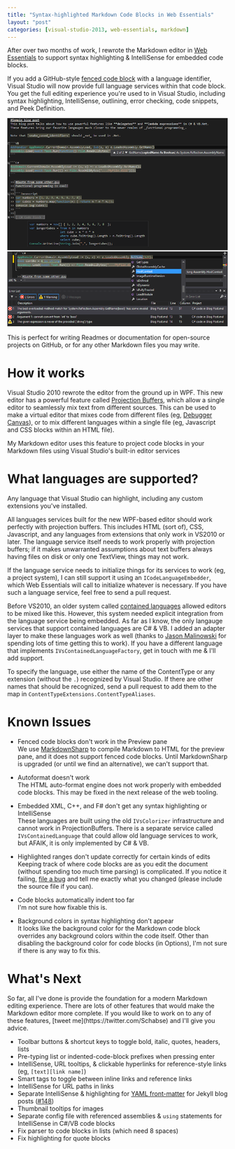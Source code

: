 ```yaml
---
title: "Syntax-highlighted Markdown Code Blocks in Web Essentials"
layout: "post"
categories: [visual-studio-2013, web-essentials, markdown]
---
```


After over two months of work, I rewrote the Markdown editor in [Web Essentials](http://vswebessentials.com/) to support syntax highlighting & IntelliSense for embedded code blocks.

If you add a GitHub-style [fenced code block](https://help.github.com/articles/github-flavored-markdown#syntax-highlighting) with a language identifier, Visual Studio will now provide full language services within that code block.
You get the full editing experience you're used to in Visual Studio, including syntax highlighting, IntelliSense, outlining, error checking, code snippets, and Peek Definition.

![Markdown Code Blocks](/images/2013/markdown-code-demo.png)
![Markdown IntelliSense & Errors](/images/2013/markdown-errors-intellisense.png)

This is perfect for writing Readmes or documentation for open-source projects on GitHub, or for any other Markdown files you may write.

# How it works
Visual Studio 2010 rewrote the editor from the ground up in WPF.  This new editor has a powerful feature called [Projection Buffers](https://msdn.microsoft.com/en-us/library/dd885240.aspx#projection), which allow a single editor to seamlessly mix text from different sources.  This can be used to make a virtual editor that mixes code from different files (eg, [Debugger Canvas](https://blogs.msdn.com/b/kaelr/archive/2012/03/10/code-canvas-vs-code-bubbles-vs-debugger-canvas.aspx)), or to mix different languages within a single file (eg, Javascript and CSS blocks within an HTML file).

My Markdown editor uses this feature to project code blocks in your Markdown files using Visual Studio's built-in editor services   

# What languages are supported?
Any language that Visual Studio can highlight, including any custom extensions you've installed.  

All languages services built for the new WPF-based editor should work perfectly with projection buffers.  This includes HTML (sort of), CSS, Javascript, and any languages from extensions that only work in VS2010 or later.  The language service itself needs to work properly with projection buffers; if it makes unwarranted assumptions about text buffers always having files on disk or only one TextView, things may not work.  

If the language service needs to initialize things for its services to work (eg, a project system), I can still support it using an `ICodeLanguageEmbedder`, which Web Essentials will call to initialize whatever is necessary.  If you have such a language service, feel free to send a pull request.

Before VS2010, an older system called [contained languages](https://msdn.microsoft.com/en-us/library/bb166334.aspx) allowed editors to be mixed like this.  However, this system needed explicit integration from the language service being embedded.  As far as I know, the only langauge services that support contained languages are C# & VB.  I added an adapter layer to make these languages work as well (thanks to [Jason Malinowski](https://twitter.com/jasonmalinowski) for spending lots of time getting this to work).  If you have a different language that implements `IVsContainedLanguageFactory`, get in touch with me & I'll add support.

To specify the language, use either the name of the ContentType or any extension (without the `.`) recognized by Visual Studio.  If there are other names that should be recognized, send a pull request to add them to the map in `ContentTypeExtensions.ContentTypeAliases`.

<h1 id="known-issues">Known Issues</h1>

 - Fenced code blocks don't work in the Preview pane  
We use [MarkdownSharp](https://code.google.com/p/markdownsharp/) to compile Markdown to HTML for the preview pane, and it does not support fenced code blocks.  Until MarkdownSharp is upgraded (or until we find an alternative), we can't support that.

 - Autoformat doesn't work  
  The HTML auto-format engine does not work properly with embedded code blocks.  This may be fixed in the next release of the web tooling.

 - Embedded XML, C++, and F# don't get any syntax highlighting or IntelliSense  
  These languages are built using the old `IVsColorizer` infrastructure and cannot work in ProjectionBuffers.  There is a separate service called `IVsContainedLanguage` that could allow old language services to work, but AFAIK, it is only implemented by C# & VB.

 - Highlighted ranges don't update correctly for certain kinds of edits  
Keeping track of where code blocks are as you edit the document (without spending too much time parsing) is complicated.  If you notice it failing, [file a bug](https://github.com/madskristensen/WebEssentials2013/issues/new) and tell me exactly what you changed (please include the source file if you can).

 - Code blocks automatically indent too far  
I'm not sure how fixable this is.

 - Background colors in syntax highlighting don't appear  
It looks like the background color for the Markdown code block overrides any background colors within the code itself.  Other than disabling the background color for code blocks (in Options), I'm not sure if there is any way to fix this.


<h1 id="whats-next">What's Next</h1>
So far, all I've done is provide the foundation for a modern Markdown editing experience.  There are lots of other features that would make the Markdown editor more complete.  If you would like to work on to any of these features, [tweet me](https://twitter.com/Schabse) and I'll give you advice.

 - Toolbar buttons & shortcut keys to toggle bold, italic, quotes, headers, lists
 - Pre-typing list or indented-code-block prefixes when pressing enter
 - IntelliSense, URL tooltips, & clickable hyperlinks for reference-style links (eg, `[text][link name]`)
 - Smart tags to toggle between inline links and reference links
 - IntelliSense for URL paths in links
 - Separate IntelliSense & highlighting for [YAML front-matter](https://jekyllrb.com/docs/frontmatter/) for Jekyll blog posts ([#148](https://github.com/madskristensen/WebEssentials2013/issues/148#issuecomment-26823193))
 - Thumbnail tooltips for images
 - Separate config file with referenced assemblies & `using` statements for IntelliSense in C#/VB code blocks
 - Fix parser to code blocks in lists (which need 8 spaces)
 - Fix highlighting for quote blocks